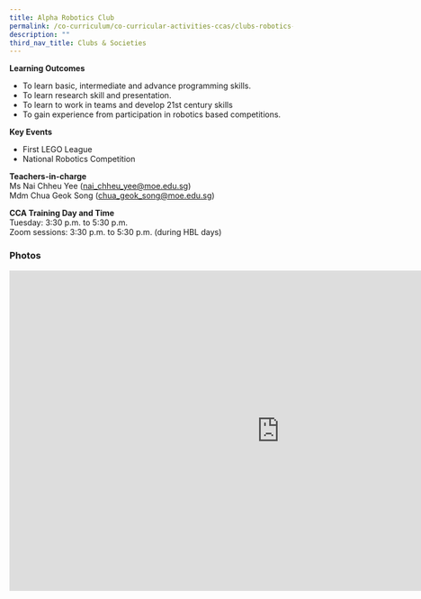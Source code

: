 ```yaml
---
title: Alpha Robotics Club
permalink: /co-curriculum/co-curricular-activities-ccas/clubs-robotics-club/
description: ""
third_nav_title: Clubs & Societies
---
```

**Learning Outcomes**

*   To learn basic, intermediate and advance programming skills.
*   To learn research skill and presentation.
*   To learn to work in teams and develop 21st&nbsp;century skills
*   To gain experience from participation in robotics based competitions.

**Key Events**

*   First LEGO League
*   National Robotics Competition

**Teachers-in-charge**  
Ms Nai Chheu Yee&nbsp;([nai\_chheu\_yee@moe.edu.sg](mailto:nai_chheu_yee@moe.edu.sg))  
Mdm Chua Geok Song&nbsp;([chua\_geok\_song@moe.edu.sg](mailto:chua_geok_song@moe.edu.sg))

**CCA Training Day and Time**  
Tuesday: 3:30 p.m. to 5:30 p.m.  
Zoom sessions: 3:30 p.m. to 5:30 p.m. (during HBL days)

### Photos

<iframe src="https://docs.google.com/presentation/d/e/2PACX-1vSmZqFMsnRqz60JHvx-Rmvy_zkWGnJdonMC3ZT_oQ5qPqIIhlHVnOz5lc6XVojXsF8ODEZ0sMoJNrRK/embed?start=false&amp;loop=false&amp;delayms=3000" frameborder="0" width="960" height="569" allowfullscreen="true"></iframe>
